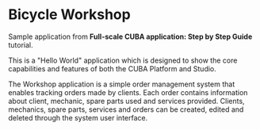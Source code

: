 # Bicycle Workshop

Sample application from __Full-scale CUBA application: Step by Step Guide__ tutorial.

This is a "Hello World" application which is designed to show the core capabilities and features of both the CUBA Platform and Studio.

The Workshop application is a simple order management system that enables tracking orders made by clients. Each order contains information about client, mechanic, spare parts used and services provided. Clients, mechanics, spare parts, services and orders can be created, edited and deleted through the system user interface.